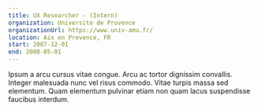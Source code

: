 ```yaml
---
title: UX Researcher - (Intern)
organization: Universite de Provence
organizationUrl: https://www.univ-amu.fr/
location: Aix en Provence, FR
start: 2007-12-01
end: 2008-05-01
---
```


Ipsum a arcu cursus vitae congue. Arcu ac tortor dignissim convallis. Integer malesuada nunc vel risus commodo. Vitae turpis massa sed elementum. Quam elementum pulvinar etiam non quam lacus suspendisse faucibus interdum.